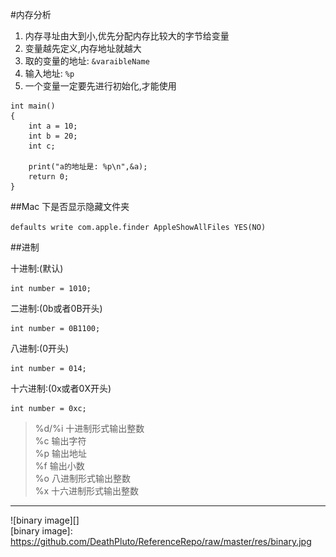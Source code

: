 #内存分析  

1. 内存寻址由大到小,优先分配内存比较大的字节给变量
2. 变量越先定义,内存地址就越大
3. 取的变量的地址: `&varaibleName`
4. 输入地址: `%p`
5. 一个变量一定要先进行初始化,才能使用  

``` 
int main()
{
	int a = 10;
	int b = 20;
	int c;
	
	print("a的地址是: %p\n",&a);
	return 0;
}
```  
##Mac 下是否显示隐藏文件夹  

`defaults write com.apple.finder AppleShowAllFiles YES(NO)`  



##进制  

十进制:(默认) 

``` 
int number = 1010;  

```  

二进制:(0b或者0B开头)  

```  
int number = 0B1100;  

```
八进制:(0开头)  

```
int number = 014;  

```  
十六进制:(0x或者0X开头)  

```  
int number = 0xc;  

```

> %d/%i 十进制形式输出整数  
> %c 输出字符  
> %p 输出地址  
> %f 输出小数  
> %o 八进制形式输出整数  
> %x 十六进制形式输出整数  

---

![binary image][]  
[binary image]: https://github.com/DeathPluto/ReferenceRepo/raw/master/res/binary.jpg  



  

